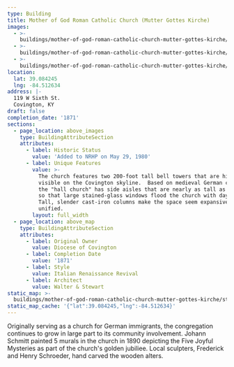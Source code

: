 ```yaml
---
type: Building
title: Mother of God Roman Catholic Church (Mutter Gottes Kirche)
images:
  - >-
    buildings/mother-of-god-roman-catholic-church-mutter-gottes-kirche/mother-of-god-roman-catholic-church-mutter-gottes-kirche-0_rns5yd
  - >-
    buildings/mother-of-god-roman-catholic-church-mutter-gottes-kirche/mother-of-god-roman-catholic-church-mutter-gottes-kirche-1_a2wd3a
  - >-
    buildings/mother-of-god-roman-catholic-church-mutter-gottes-kirche/mother-of-god-roman-catholic-church-mutter-gottes-kirche-2_k88jdi
location:
  lat: 39.084245
  lng: -84.512634
address: |-
  119 W Sixth St.
  Covington, KY
draft: false
completion_date: '1871'
sections:
  - page_location: above_images
    type: BuildingAttributeSection
    attributes:
      - label: Historic Status
        value: 'Added to NRHP on May 29, 1980'
      - label: Unique Features
        value: >-
          The church features two 200-foot tall bell towers that are highly
          visible on the Covington skyline.  Based on medieval German churches,
          the "hall church" has side aisles that are nearly as tall as the nave
          so that large stained-glass windows flood the church with daylight.
          Tall, slender cast-iron columns make the space seem expansive and
          unified.
        layout: full_width
  - page_location: above_map
    type: BuildingAttributeSection
    attributes:
      - label: Original Owner
        value: Diocese of Covington
      - label: Completion Date
        value: '1871'
      - label: Style
        value: Italian Renaissance Revival
      - label: Architect
        value: Walter & Stewart
static_map: >-
  buildings/mother-of-god-roman-catholic-church-mutter-gottes-kirche/static-map_s2ycgm
static_map_cache: '{"lat":39.084245,"lng":-84.512634}'
---
```


Originally serving as a church for German immigrants, the congregation continues to grow in large part to its community involvement. Johann Schmitt painted 5 murals in the church in 1890 depicting the Five Joyful Mysteries as part of the church's golden jubiliee. Local sculpters, Frederick and Henry Schroeder, hand carved the wooden alters.
